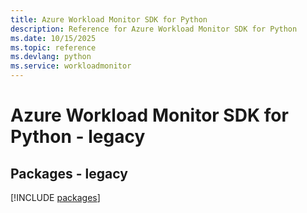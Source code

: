 ```yaml
---
title: Azure Workload Monitor SDK for Python
description: Reference for Azure Workload Monitor SDK for Python
ms.date: 10/15/2025
ms.topic: reference
ms.devlang: python
ms.service: workloadmonitor
---
```

# Azure Workload Monitor SDK for Python - legacy
## Packages - legacy
[!INCLUDE [packages](workload-monitor-index.md)]